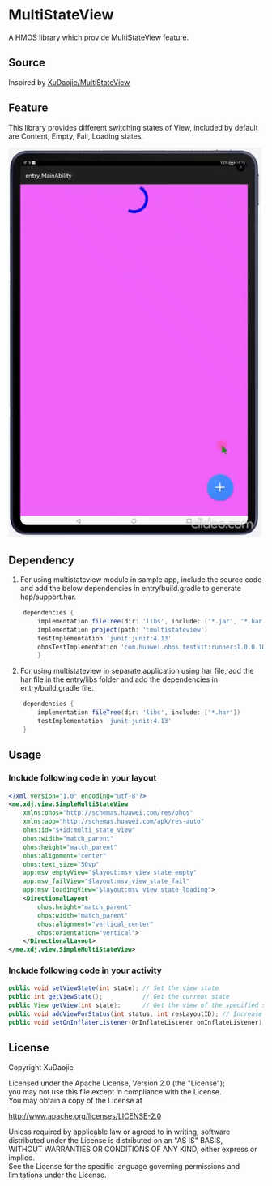 # MultiStateView

A HMOS library which provide MultiStateView feature.

## Source

Inspired by [XuDaojie/MultiStateView](https://github.com/XuDaojie/MultiStateView/)

## Feature

This library provides different switching states of View, included by default are Content, Empty, Fail, Loading states.

<img src="screenshots/ezgif.com-gif-maker(4).gif" width="500">

## Dependency
1. For using multistateview module in sample app, include the source code and add the below dependencies in entry/build.gradle to generate hap/support.har.
```groovy
	dependencies {
        implementation fileTree(dir: 'libs', include: ['*.jar', '*.har'])
        implementation project(path: ':multistateview')
        testImplementation 'junit:junit:4.13'
        ohosTestImplementation 'com.huawei.ohos.testkit:runner:1.0.0.100'
        }

```
2. For using multistateview in separate application using har file, add the har file in the entry/libs folder and add the dependencies in entry/build.gradle file.
```groovy
	dependencies {
		implementation fileTree(dir: 'libs', include: ['*.har'])
		testImplementation 'junit:junit:4.13'
	}
```

## Usage
### Include following code in your layout
``` xml
<?xml version="1.0" encoding="utf-8"?>
<me.xdj.view.SimpleMultiStateView
    xmlns:ohos="http://schemas.huawei.com/res/ohos"
    xmlns:app="http://schemas.huawei.com/apk/res-auto"
    ohos:id="$+id:multi_state_view"
    ohos:width="match_parent"
    ohos:height="match_parent"
    ohos:alignment="center"
    ohos:text_size="50vp"
    app:msv_emptyView="$layout:msv_view_state_empty"
    app:msv_failView="$layout:msv_view_state_fail"
    app:msv_loadingView="$layout:msv_view_state_loading">
    <DirectionalLayout
        ohos:height="match_parent"
        ohos:width="match_parent"
        ohos:alignment="vertical_center"
        ohos:orientation="vertical">
    </DirectionalLayout>
</me.xdj.view.SimpleMultiStateView>
```

### Include following code in your activity
``` java 
public void setViewState(int state); // Set the view state 
public int getViewState();           // Get the current state 
public View getView(int state);      // Get the view of the specified state 
public void addViewForStatus(int status, int resLayoutID); // Increase the state 
public void setOnInflaterListener(OnInflateListener onInflateListener); // Triggered when each state is Layout inflate (except CONTENT)
```

## License
Copyright XuDaojie

Licensed under the Apache License, Version 2.0 (the "License");<br>
you may not use this file except in compliance with the License.<br>
You may obtain a copy of the License at<br>

   http://www.apache.org/licenses/LICENSE-2.0

Unless required by applicable law or agreed to in writing, software<br>
distributed under the License is distributed on an "AS IS" BASIS,<br>
WITHOUT WARRANTIES OR CONDITIONS OF ANY KIND, either express or implied.<br>
See the License for the specific language governing permissions and<br>
limitations under the License.<br>